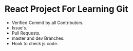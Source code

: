 # React Project For Learning Git

- Verified Commit by all Contributors.
- Issue's.
- Pull Requests.
- master and dev Branches.
- Hook to check js code.